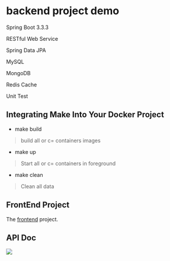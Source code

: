 # backend project demo
Spring Boot 3.3.3

RESTful Web Service

Spring Data JPA

MySQL

MongoDB

Redis Cache

Unit Test


## Integrating Make Into Your Docker Project
* make build
> build all or c=<name> containers images
* make up
> Start all or c=<name> containers in foreground
* make clean
> Clean all data

## FrontEnd Project 
The [frontend](https://github.com/jockhuang/demo_frontend) project. 

## API Doc

![](https://github.com/jockhuang/javadoc/blob/main/img/Screenshot%202024-10-01%20at%205.56.31%E2%80%AFPM.png?raw=true)